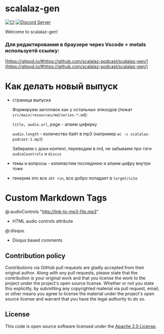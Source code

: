 # scalalaz-gen #

[![CI](https://github.com/scalalaz-podcast/scalalaz-gen/workflows/CI/badge.svg)](https://github.com/scalalaz-podcast/scalalaz-gen/actions)
[![Discord Server](https://img.shields.io/discord/632692119185653770)](https://discord.gg/RnugmrU)

Welcome to scalalaz-gen!

### Для редактирования в браузере через Vscode + metals используетй ссылку:

[https://gitpod.io/#https://github.com/scalalaz-podcast/scalalaz-gen/](https://gitpod.io/#https://github.com/scalalaz-podcast/scalalaz-gen/)

# Как делать новый выпуск

- страница выпуска
  
  Формируем заголовок как у остальных эпизодов (лежат `src/main/resources/md/series-*.md`):
  
  `title, audio.url`, page - апаем циферку
  
  `audio.length` - количество байт в mp3 (например `wc -c scalalaz-podcast-1.mp3`)
  
  Забираем с доки контент, переводим в md, не забываем про тэги `audioCountrols` и `discus`
  
- темы и вопросы - копипастим последнюю и апаем цифру внутри тоже
 
- генерим это все `sbt run`, все добро попадает в `target/site`
  
# Custom Markdown Tags #

@:audioControls "http://link-to-mp3-file.mp3"

- HTML audio controls attribute

@:disqus.

- Disqus based comments

## Contribution policy ##

Contributions via GitHub pull requests are gladly accepted from their original author. Along with any pull requests, please state that the contribution is your original work and that you license the work to the project under the project's open source license. Whether or not you state this explicitly, by submitting any copyrighted material via pull request, email, or other means you agree to license the material under the project's open source license and warrant that you have the legal authority to do so.

## License ##

This code is open source software licensed under the [Apache 2.0 License](http://www.apache.org/licenses/LICENSE-2.0.html).
